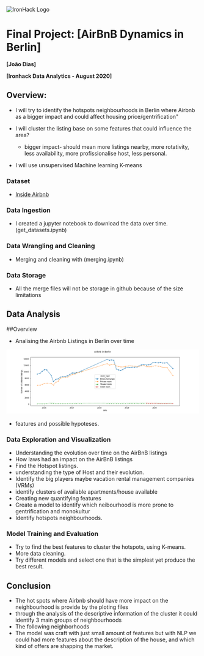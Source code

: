 ![IronHack Logo](https://s3-eu-west-1.amazonaws.com/ih-materials/uploads/upload_d5c5793015fec3be28a63c4fa3dd4d55.png)

# Final Project: [AirBnB Dynamics in Berlin]

**[João Dias]**

**[Ironhack Data Analytics - August 2020]**

## Overview:

* I will try to identify the hotspots neighbourhoods in Berlin where Airbnb as a bigger impact and could affect housing price/gentrification"
	
* I will cluster the listing base on some features that could influence the area?
	* bigger impact- should mean more listings nearby, more rotativity, less availability, more profissionalise host, less personal.

* I will use unsupervised Machine learning K-means	


### Dataset

* [Inside Airbnb](http://insideairbnb.com/get-the-data.html) 


### Data Ingestion

* I created a jupyter notebook to download the data over time. (get_datasets.ipynb)


### Data Wrangling and Cleaning

* Merging and cleaning with (merging.ipynb)


### Data Storage

* All the merge files will not be storage in github because of the size limitations


## Data Analysis

##Overview

* Analising the Airbnb Listings in Berlin over time

<img src="Listings in Berlin.png" width="800"/>

* features and possible hypoteses.

### Data Exploration and Visualization

* Understanding the evolution over time on the AirBnB listings
* How laws had an impact on the AirBnB listings
* Find the Hotspot listings.
* understanding the type of Host and their evolution.
* Identify the big players maybe vacation rental management companies (VRMs) 
* identify clusters of available apartments/house available
* Creating new quantifying features
* Create a model to identify which neibourhood is more prone to gentrification and monokultur
* Identify hotspots neighbourhoods.

### Model Training and Evaluation

* Try to find the best features to cluster the hotspots, using K-means.
* More data cleaning.
* Try different models and select one that is the simplest yet produce the best result.


## Conclusion

* The hot spots where Airbnb should have more impact on the neighbourhood is provide by the ploting files
* through the analysis of the descriptive information of the cluster it could identify 3 main groups of neighbourhoods
* The following neighborhoods
* The model was craft with just small amount of features but with NLP we could had more features about the description of the house, and which kind of offers are shapping the market. 